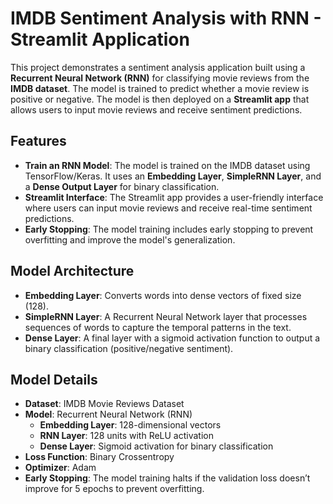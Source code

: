 # IMDB Sentiment Analysis with RNN - Streamlit Application

This project demonstrates a sentiment analysis application built using a **Recurrent Neural Network (RNN)** for classifying movie reviews from the **IMDB dataset**. The model is trained to predict whether a movie review is positive or negative. The model is then deployed on a **Streamlit app** that allows users to input movie reviews and receive sentiment predictions.

## Features

- **Train an RNN Model**: The model is trained on the IMDB dataset using TensorFlow/Keras. It uses an **Embedding Layer**, **SimpleRNN Layer**, and a **Dense Output Layer** for binary classification.
- **Streamlit Interface**: The Streamlit app provides a user-friendly interface where users can input movie reviews and receive real-time sentiment predictions.
- **Early Stopping**: The model training includes early stopping to prevent overfitting and improve the model's generalization.

## Model Architecture

- **Embedding Layer**: Converts words into dense vectors of fixed size (128).
- **SimpleRNN Layer**: A Recurrent Neural Network layer that processes sequences of words to capture the temporal patterns in the text.
- **Dense Layer**: A final layer with a sigmoid activation function to output a binary classification (positive/negative sentiment).

## Model Details
- **Dataset**: IMDB Movie Reviews Dataset
- **Model**: Recurrent Neural Network (RNN)
  - **Embedding Layer**: 128-dimensional vectors
  - **RNN Layer**: 128 units with ReLU activation
  - **Dense Layer**: Sigmoid activation for binary classification
- **Loss Function**: Binary Crossentropy
- **Optimizer**: Adam
- **Early Stopping**: The model training halts if the validation loss doesn’t improve for 5 epochs to prevent overfitting.

